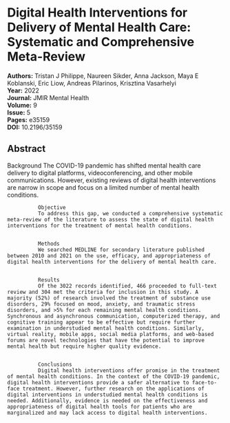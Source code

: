 # Digital Health Interventions for Delivery of Mental Health Care: Systematic and Comprehensive Meta-Review

**Authors:** Tristan J Philippe, Naureen Sikder, Anna Jackson, Maya E Koblanski, Eric Liow, Andreas Pilarinos, Krisztina Vasarhelyi  
**Year:** 2022  
**Journal:** JMIR Mental Health  
**Volume:** 9  
**Issue:** 5  
**Pages:** e35159  
**DOI:** 10.2196/35159  

## Abstract
Background
              The COVID-19 pandemic has shifted mental health care delivery to digital platforms, videoconferencing, and other mobile communications. However, existing reviews of digital health interventions are narrow in scope and focus on a limited number of mental health conditions.
            
            
              Objective
              To address this gap, we conducted a comprehensive systematic meta-review of the literature to assess the state of digital health interventions for the treatment of mental health conditions.
            
            
              Methods
              We searched MEDLINE for secondary literature published between 2010 and 2021 on the use, efficacy, and appropriateness of digital health interventions for the delivery of mental health care.
            
            
              Results
              Of the 3022 records identified, 466 proceeded to full-text review and 304 met the criteria for inclusion in this study. A majority (52%) of research involved the treatment of substance use disorders, 29% focused on mood, anxiety, and traumatic stress disorders, and >5% for each remaining mental health conditions. Synchronous and asynchronous communication, computerized therapy, and cognitive training appear to be effective but require further examination in understudied mental health conditions. Similarly, virtual reality, mobile apps, social media platforms, and web-based forums are novel technologies that have the potential to improve mental health but require higher quality evidence.
            
            
              Conclusions
              Digital health interventions offer promise in the treatment of mental health conditions. In the context of the COVID-19 pandemic, digital health interventions provide a safer alternative to face-to-face treatment. However, further research on the applications of digital interventions in understudied mental health conditions is needed. Additionally, evidence is needed on the effectiveness and appropriateness of digital health tools for patients who are marginalized and may lack access to digital health interventions.

